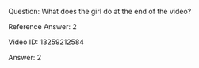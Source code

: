 Question: What does the girl do at the end of the video?

Reference Answer: 2

Video ID: 13259212584

Answer: 2

